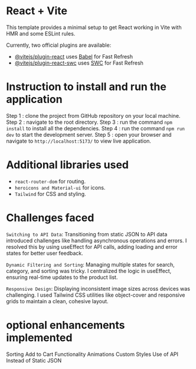 # React + Vite

This template provides a minimal setup to get React working in Vite with HMR and some ESLint rules.

Currently, two official plugins are available:

- [@vitejs/plugin-react](https://github.com/vitejs/vite-plugin-react/blob/main/packages/plugin-react/README.md) uses [Babel](https://babeljs.io/) for Fast Refresh
- [@vitejs/plugin-react-swc](https://github.com/vitejs/vite-plugin-react-swc) uses [SWC](https://swc.rs/) for Fast Refresh

# Instruction to install and run the application 
Step 1 : clone the project from GitHub repository on your local machine.
Step 2 : navigate to the root directory.
Step 3 : run the command `npm install` to install all the dependencies.
Step 4 : run the command `npm run dev` to start the development server.
Step 5 : open your browser and navigate to `http://localhost:5173/` to view live application.

# Additional libraries used
- `react-router-dom` for routing. 
- `heroicons and Material-ui` for icons.
- `Tailwind` for CSS and styling.

# Challenges faced

`Switching to API Data`: Transitioning from static JSON to API data introduced challenges like handling asynchronous operations and errors. I resolved this by using useEffect for API calls, adding loading and error states for better user feedback.

`Dynamic Filtering and Sorting`: Managing multiple states for search, category, and sorting was tricky. I centralized the logic in useEffect, ensuring real-time updates to the product list.

`Responsive Design`: Displaying inconsistent image sizes across devices was challenging. I used Tailwind CSS utilities like object-cover and responsive grids to maintain a clean, cohesive layout.

# optional enhancements implemented
Sorting
Add to Cart Functionality
Animations
Custom Styles
Use of API Instead of Static JSON

